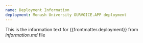```yaml
---
name: Deployment Information
deployment: Monash University OURVOICE.APP deployment
---
```


This is the information text for {{frontmatter.deployment}} from _information.md_ file
